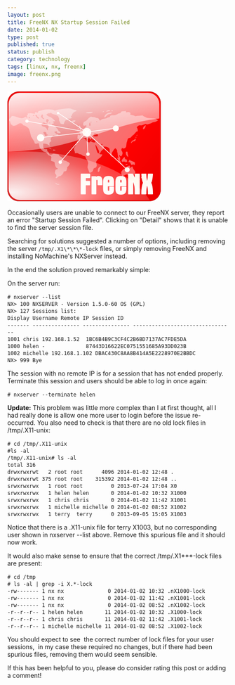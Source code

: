 ```yaml
--- 
layout: post 
title: FreeNX NX Startup Session Failed
date: 2014-01-02
type: post 
published: true 
status: publish
category: technology
tags: [linux, nx, freenx]
image: freenx.png
---
```


<img src="/assets/freenx.png" class="image-right" alt="FreeNX Logo">

Occasionally users are unable to connect to our FreeNX server, they
report an error "Startup Session Failed". Clicking on "Detail" shows
that it is unable to find the server session file.

Searching for solutions suggested a number of options, including
removing the server `/tmp/.X1\*\*\*-lock` files, or simply removing FreeNX
and installing NoMachine's NXServer instead.

<!--more-->

In the end the solution proved remarkably simple:

On the server run:

    # nxserver --list
    NX> 100 NXSERVER - Version 1.5.0-60 OS (GPL)
    NX> 127 Sessions list:
    Display Username Remote IP Session ID
    ------- --------------- --------------- --------------------------------
    1001 chris 192.168.1.52  1BC6B4B9C3CF4C2B6BD7137AC7FDE5DA
    1000 helen -             87443D16622EC0751551685A93DD023B
    1002 michelle 192.168.1.102 DBAC430C8AA8B414A5E2228970E2BBDC
    NX> 999 Bye

The session with no remote IP is for a session that has not ended
properly. Terminate this session and users should be able to log in once
again:

    # nxserver --terminate helen

**Update:** This problem was little more complex than I at first
thought, all I had really done is allow one more user to login before
the issue re-occurred. You also need to check is that there are no old
lock files in /tmp/.X11-unix:

    # cd /tmp/.X11-unix
    #ls -al
    /tmp/.X11-unix# ls -al
    total 316
    drwxrwxrwt   2 root root      4096 2014-01-02 12:48 .
    drwxrwxrwt 375 root root    315392 2014-01-02 12:48 ..
    srwxrwxrwx   1 root root         0 2013-07-24 17:04 X0
    srwxrwxrwx   1 helen helen       0 2014-01-02 10:32 X1000
    srwxrwxrwx   1 chris chris       0 2014-01-02 11:42 X1001
    srwxrwxrwx   1 michelle michelle 0 2014-01-02 08:52 X1002
    srwxrwxrwx   1 terry  terry      0 2013-09-05 15:05 X1003

Notice that there is a .X11-unix file for terry X1003, but no
corresponding user shown in nxserver --list above. Remove this spurious
file and it should now work.

It would also make sense to ensure that the correct /tmp/.X1\*\*\*-lock
files are present:

    # cd /tmp
    # ls -al | grep -i X.*-lock
    -rw------- 1 nx nx              0 2014-01-02 10:32 .nX1000-lock
    -rw------- 1 nx nx              0 2014-01-02 11:42 .nX1001-lock
    -rw------- 1 nx nx              0 2014-01-02 08:52 .nX1002-lock
    -r--r--r-- 1 helen helen       11 2014-01-02 10:32 .X1000-lock
    -r--r--r-- 1 chris chris       11 2014-01-02 11:42 .X1001-lock
    -r--r--r-- 1 michelle michelle 11 2014-01-02 08:52 .X1002-lock

You should expect to see  the correct number of lock files for your user
sessions,  in my case these required no changes, but if there had been
spurious files, removing them would seem sensible.

If this has been helpful to you, please do consider rating this post or
adding a comment!

